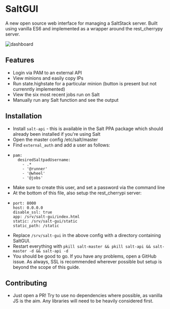 # SaltGUI

A new open source web interface for managing a SaltStack server. Built using vanilla ES6 and implemented as a wrapper around the rest_cherrypy server.

![dashboard](http://i.imgur.com/rNNLGIk.png)

## Features
- Login via PAM to an external API
- View minions and easily copy IPs
- Run state.highstate for a particular minion (button is present but not currenntly implemented)
- View the six most recent jobs run on Salt
- Manually run any Salt function and see the output

## Installation
- Install `salt-api` - this is available in the Salt PPA package which should already been installed if you're using Salt
- Open the master config /etc/salt/master
- Find `external_auth` and add a user as follows:
- ```external_auth:
  pam:
    desiredSaltpadUsername:
      - .*
      - '@runner'
      - '@wheel'
      - '@jobs'
- Make sure to create this user, and set a password via the command line
- At the bottom of this file, also setup the rest_cherrypi server:
- ```rest_cherrypy:
  port: 8000
  host: 0.0.0.0
  disable_ssl: true
  app: /srv/salt-gui/index.html
  static: /srv/salt-gui/static
  static_path: /static
- Replace `/srv/salt-gui` in the above config with a directory containing SaltGUI.
- Restart everything with ``pkill salt-master && pkill salt-api && salt-master -d && salt-api -d``
- You should be good to go. If you have any problems, open a GitHub issue. As always, SSL is recommended wherever possible but setup is beyond the scope of this guide.
## Contributing
- Just open a PR! Try to use no dependencies where possible, as vanilla JS is the aim. Any libraries will need to be heavily considered first.
